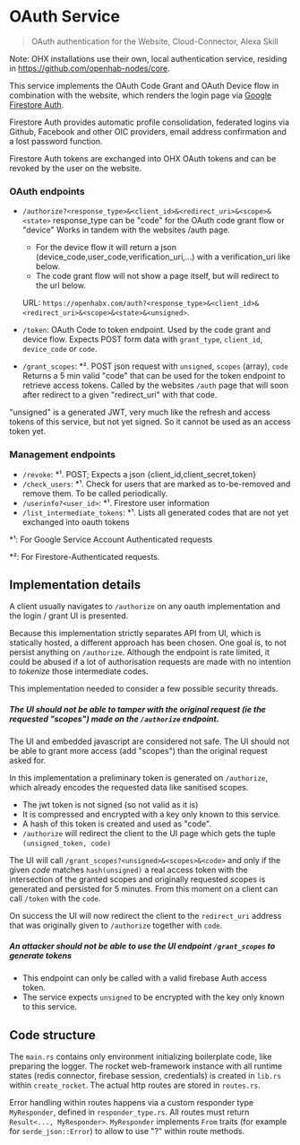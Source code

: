 # OAuth Service

> OAuth authentication for the Website, Cloud-Connector, Alexa Skill

Note: OHX installations use their own, local authentication service, residing in https://github.com/openhab-nodes/core.

This service implements the OAuth Code Grant and OAuth Device flow in combination
with the website, which renders the login page via [Google Firestore Auth](https://firebase.google.com/docs/auth).

Firestore Auth provides automatic profile consolidation, federated logins via Github, Facebook and other OIC providers,
email address confirmation and a lost password function.

Firestore Auth tokens are exchanged into OHX OAuth tokens and can be revoked by the user on the website.


### OAuth endpoints

* `/authorize?<response_type>&<client_id>&<redirect_uri>&<scope>&<state>`
  response_type can be "code" for the OAuth code grant flow or "device"
  Works in tandem with the websites /auth page.
  - For the device flow it will return a json (device_code,user_code,verification_uri,...) with a verification_uri like below.
  - The code grant flow will not show a page itself, but will redirect to the url below.
  
  URL: `https://openhabx.com/auth?<response_type>&<client_id>&<redirect_uri>&<scope>&<state>&<unsigned>`.
* `/token`: OAuth Code to token endpoint. Used by the code grant and device flow.
  Expects POST form data with `grant_type`, `client_id`, `device_code` or `code`.
* `/grant_scopes`: *². POST json request with `unsigned`, `scopes` (array), `code`
  Returns a 5 min valid "code" that can be used for the token endpoint to retrieve access tokens.
  Called by the websites `/auth` page that will soon after redirect to a given "redirect_uri" with that code.

"unsigned" is a generated JWT, very much like the refresh and access tokens of this service, but not yet signed.
So it cannot be used as an access token yet. 

### Management endpoints

* `/revoke`: *¹. POST; Expects a json {client_id,client_secret,token}
* `/check_users`: *¹. Check for users that are marked as to-be-removed and remove them. To be called periodically.
* `/userinfo?<user_id>`: *¹. Firestore user information
* `/list_intermediate_tokens`: *¹. Lists all generated codes that are not yet exchanged into oauth tokens

*¹: For Google Service Account Authenticated requests

*²: For Firestore-Authenticated requests.

## Implementation details

A client usually navigates to `/authorize` on any oauth implementation and the login / grant UI is presented.

Because this implementation strictly separates API from UI, which is statically hosted, a different approach has been chosen.
One goal is, to not persist anything on `/authorize`. Although the endpoint is rate limited, it could be abused if
a lot of authorisation requests are made with no intention to *tokenize* those intermediate codes.
 
This implementation needed to consider a few possible security threads.

##### The UI should not be able to tamper with the original request (ie the requested "scopes") made on the `/authorize` endpoint.

The UI and embedded javascript are considered not safe.
The UI should not be able to grant more access (add "scopes") than the original request asked for.

In this implementation a preliminary token is generated on `/authorize`, which already encodes the requested data like sanitised scopes.

* The jwt token is not signed (so not valid as it is)
* It is compressed and encrypted with a key only known to this service.
* A hash of this token is created and used as "code".
* `/authorize` will redirect the client to the UI page which gets the tuple `(unsigned_token, code)`

The UI will call `/grant_scopes?<unsigned>&<scopes>&<code>` and only if the given *code* matches
`hash(unsigned)` a real access token with the intersection of the granted scopes and originally requested scopes
is generated and persisted for 5 minutes. From this moment on a client can call `/token` with the `code`.
 
On success the UI will now redirect the client to the `redirect_uri` address that was originally given to `/authorize`
together with `code`.

##### An attacker should not be able to use the UI endpoint  `/grant_scopes` to generate tokens

* This endpoint can only be called with a valid firebase Auth access token.
* The service expects `unsigned` to be encrypted with the key only known to this service.

## Code structure

The `main.rs` contains only environment initializing boilerplate code, like preparing the logger.
The rocket web-framework instance with all runtime states (redis connector, firebase session, credentials) is
created in `lib.rs` within `create_rocket`. The actual http routes are stored in `routes.rs`.

Error handling within routes happens via a custom responder type `MyResponder`, defined in `responder_type.rs`.
All routes must return `Result<..., MyResponder>`.
`MyResponder` implements `From` traits (for example for `serde_json::Error`) to allow to use "?" within route methods. 
